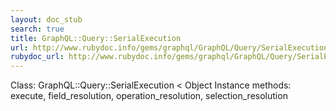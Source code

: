 ```yaml
---
layout: doc_stub
search: true
title: GraphQL::Query::SerialExecution
url: http://www.rubydoc.info/gems/graphql/GraphQL/Query/SerialExecution
rubydoc_url: http://www.rubydoc.info/gems/graphql/GraphQL/Query/SerialExecution
---
```


Class: GraphQL::Query::SerialExecution < Object
Instance methods:
execute, field_resolution, operation_resolution,
selection_resolution

